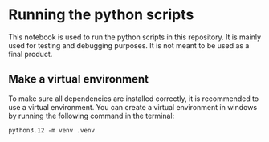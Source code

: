 # Running the python scripts
This notebook is used to run the python scripts in this repository. It is mainly used for testing and debugging purposes.
It is not meant to be used as a final product.

## Make a virtual environment
To make sure all dependencies are installed correctly, it is recommended to use a virtual environment. You can create a virtual environment in windows by running the following command in the terminal:
```
python3.12 -m venv .venv
```